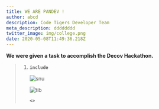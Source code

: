 ```yaml
---
title: WE ARE PANDEV !
author: abcd
description: Code Tigers Developer Team
meta_description: dddddddd
twitter_image: img/college.png
date: 2020-05-08T11:49:36.218Z
---
```

**We were given a task to accomplish the Decov Hackathon.**

> 1. **`include`**
>
>    ![snu](/img/logo-wide.png "SIster Nivedita University")
>
>    ![tib](/img/1597274.png "Technao India Batanagar")
>
>    **`<>`**